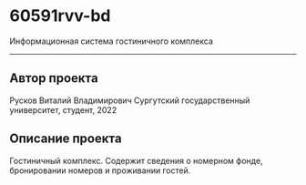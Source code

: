 # 60591rvv-bd
Информационная система гостиничного комплекса
***
## Автор проекта
Русков Виталий Владимирович
Сургутский государственный университет, студент, 2022
## Описание проекта
Гостиничный комплекс. Содержит сведения о номерном фонде, бронировании номеров и проживании гостей.
